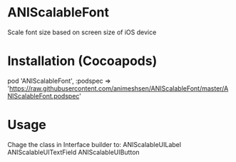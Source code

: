 # ANIScalableFont
Scale font size based on screen size of iOS device

# Installation (Cocoapods)
pod 'ANIScalableFont', :podspec => 'https://raw.githubusercontent.com/animeshsen/ANIScalableFont/master/ANIScalableFont.podspec'
 
# Usage
Chage the class in Interface builder to:
ANIScalableUILabel
ANIScalableUITextField
ANIScalableUIButton

